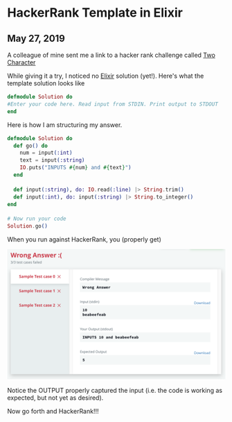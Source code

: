 # HackerRank Template in Elixir
## May 27, 2019

A colleague of mine sent me a link to a hacker rank challenge
called [Two Character](https://www.hackerrank.com/challenges/two-characters/problem)

While giving it a try, I noticed no [Elixir](https://elixir-lang.org/) solution (yet!).
Here's what the template solution looks like

```elixir
defmodule Solution do
#Enter your code here. Read input from STDIN. Print output to STDOUT
end
```

Here is how I am structuring my answer.

```elixir
defmodule Solution do
  def go() do
    num = input(:int)
    text = input(:string)
    IO.puts("INPUTS #{num} and #{text}")
  end

  def input(:string), do: IO.read(:line) |> String.trim()
  def input(:int), do: input(:string) |> String.to_integer()
end

# Now run your code
Solution.go()
```

When you run against HackerRank, you (properly get)

![Reading and Writing for HackerRank](elixir_solution_setup.png?raw=true)

Notice the OUTPUT properly captured the input (i.e. the code is
working as expected, but not yet as desired).

Now go forth and HackerRank!!!

